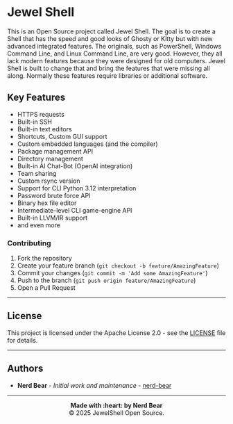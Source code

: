 # Jewel Shell

This is an Open Source project called Jewel Shell. The goal is to create a Shell that has the speed and good looks of Ghosty or Kitty but with new advanced integrated features. The originals, such as PowerShell, Windows Command Line, and Linux Command Line, are very good. However, they all lack modern features because they were designed for old computers. Jewel Shell is built to change that and bring the features that were missing all along. Normally these features require libraries or additional software.

## Key Features

* HTTPS requests
* Built-in SSH
* Built-in text editors
* Shortcuts, Custom GUI support
* Custom embedded languages (and the compiler)
* Package management API
* Directory management
* Built-in AI Chat-Bot (OpenAI integration)
* Team sharing
* Custom rsync version
* Support for CLI Python 3.12 interpretation
* Password brute force API
* Binary hex file editor
* Intermediate-level CLI game-engine API
* Built-in LLVM/IR support
* and even more

### Contributing

1. Fork the repository
2. Create your feature branch (`git checkout -b feature/AmazingFeature`)
3. Commit your changes (`git commit -m 'Add some AmazingFeature'`)
4. Push to the branch (`git push origin feature/AmazingFeature`)
5. Open a Pull Request

---

## License

This project is licensed under the Apache License 2.0 - see the [LICENSE](LICENSE) file for details.

---

## Authors

* **Nerd Bear** - *Initial work and maintenance* - [nerd-bear](https://github.com/nerd-bear)

---

<div align="center">
  <strong>Made with :heart: by Nerd Bear</strong><br>
  © 2025 JewelShell Open Source.
</div>
